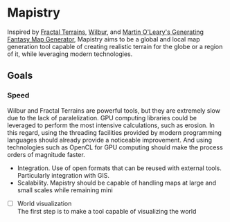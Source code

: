 # Mapistry

Inspired by [Fractal Terrains][ft3], [Wilbur][wilbur], and [Martin O'Leary's Generating Fantasy Map Generator][mapgen], Mapistry aims to be a global and local map generation tool capable of creating realistic terrain for the globe or a region of it, while leveraging modern technologies.

## Goals

### Speed

Wilbur and Fractal Terrains are powerful tools, but they are extremely slow due to the lack of paralelization. GPU computing libraries could be leveraged to perform the most intensive calculations, such as erosion. In this regard, using the threading facilities provided by modern programming languages should already provide a noticeable improvement. And using technologies such as OpenCL for GPU computing should make the process orders of magnitude faster.

- Integration. Use of open formats that can be reused with external tools. Particularly integration with GIS.
- Scalability. Mapistry should be capable of handling maps at large and small scales while remaining mini

- [ ] World visualization  
The first step is to make a tool capable of visualizing the world

[ft3]: https://www.profantasy.com/products/ft.asp
[wilbur]: http://www.fracterra.com/wilbur.html
[mapgen]: http://mewo2.com/notes/terrain/
